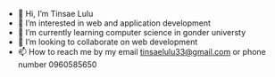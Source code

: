 - 👋 Hi, I’m Tinsae Lulu
- 👀 I’m interested in web and application development
- 🌱 I’m currently learning computer science in gonder universty
- 💞️ I’m looking to collaborate on web development
- 📫 How to reach me by my email tinsaelulu33@gmail.com or phone number 0960585650

<!---
Tinsu04/Tinsu04 is a ✨ special ✨ repository because its `README.md` (this file) appears on your GitHub profile.
You can click the Preview link to take a look at your changes.
--->
